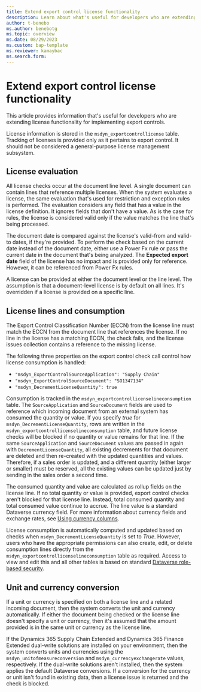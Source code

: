 ```yaml
---
title: Extend export control license functionality
description: Learn about what's useful for developers who are extending license functionality for implementing export controls with an outline on license evaluations.
author: t-benebo
ms.author: benebotg
ms.topic: overview
ms.date: 08/29/2023
ms.custom: bap-template
ms.reviewer: kamaybac
ms.search.form:
---
```


# Extend export control license functionality

This article provides information that's useful for developers who are extending license functionality for implementing export controls.

License information is stored in the `msdyn_exportcontrollicense` table. Tracking of licenses is provided only as it pertains to export control. It should not be considered a general-purpose license management subsystem.

## License evaluation

All license checks occur at the document line level. A single document can contain lines that reference multiple licenses. When the system evaluates a license, the same evaluation that's used for restriction and exception rules is performed. The evaluation considers any field that has a value in the license definition. It ignores fields that don't have a value. As is the case for rules, the license is considered valid only if the value matches the line that's being processed.

The document date is compared against the license's valid-from and valid-to dates, if they're provided. To perform the check based on the current date instead of the document date, either use a Power Fx rule or pass the current date in the document that's being analyzed. The **Expected export date** field of the license has no impact and is provided only for reference. However, it can be referenced from Power Fx rules.

A license can be provided at either the document level or the line level. The assumption is that a document-level license is by default on all lines. It's overridden if a license is provided on a specific line.

## License lines and consumption

The Export Control Classification Number (ECCN) from the license line must match the ECCN from the document line that references the license. If no line in the license has a matching ECCN, the check fails, and the license issues collection contains a reference to the missing license.

The following three properties on the export control check call control how license consumption is handled:

- `"msdyn_ExportControlSourceApplication": "Supply Chain"`
- `"msdyn_ExportControlSourceDocument": "SO1347134"`
- `"msdyn_DecrementLicenseQuantity": true`

Consumption is tracked in the `msdyn_exportcontrollicenselineconsumption` table. The `SourceApplication` and `SourceDocument` fields are used to reference which incoming document from an external system has consumed the quantity or value. If you specify *true* for `msdyn_DecrementLicenseQuantity`, rows are written in the `msdyn_exportcontrollicenselineconsumption` table, and future license checks will be blocked if no quantity or value remains for that line. If the same `SourceApplication` and `SourceDocument` values are passed in again with `DecrementLicenseQuantity`, all existing decrements for that document are deleted and then re-created with the updated quantities and values. Therefore, if a sales order is updated, and a different quantity (either larger or smaller) must be reserved, all the existing values can be updated just by sending in the sales order a second time.

The consumed quantity and value are calculated as rollup fields on the license line. If no total quantity or value is provided, export control checks aren't blocked for that license line. Instead, total consumed quantity and total consumed value continue to accrue. The line value is a standard Dataverse currency field. For more information about currency fields and exchange rates, see [Using currency columns](/power-apps/maker/data-platform/types-of-fields#using-currency-columns).

License consumption is automatically computed and updated based on checks when `msdyn_DecrementLicenseQuantity` is set to *True*. However, users who have the appropriate permissions can also create, edit, or delete consumption lines directly from the `msdyn_exportcontrollicenselineconsumption` table as required. Access to view and edit this and all other tables is based on standard [Dataverse role-based security](/power-platform/admin/wp-security-cds).

## Unit and currency conversion

If a unit or currency is specified on both a license line and a related incoming document, then the system converts the unit and currency automatically. If either the document being checked or the license line doesn't specify a unit or currency, then it's assumed that the amount provided is in the same unit or currency as the license line.

If the Dynamics 365 Supply Chain Extended and Dynamics 365 Finance Extended dual-write solutions are installed on your environment, then the system converts units and currencies using the `msdyn_unitofmeasureconversion` and `msdyn_currencyexchangerate` values, respectively. If the dual-write solutions aren't installed, then the system applies the default Dataverse conversions. If a conversion for the currency or unit isn't found in existing data, then a license issue is returned and the check is blocked.

